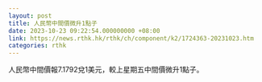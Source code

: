 ```yaml
---
layout: post
title: 人民幣中間價微升1點子
date: 2023-10-23 09:22:54.000000000 +08:00
link: https://news.rthk.hk/rthk/ch/component/k2/1724363-20231023.htm
categories: rthk
---
```


人民幣中間價報7.1792兌1美元，較上星期五中間價微升1點子。
